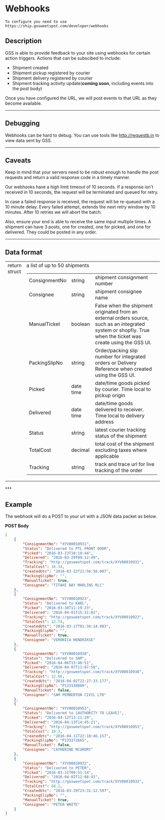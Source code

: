 # Webhooks

    To configure you need to use https://ship.gosweetspot.com/developer/webhooks

## Description
GSS is able to provide feedback to your site using webhooks for certain action triggers.
Actions that can be subscibed to include:
- Shipment created
- Shipment pickup registered by courier
- Shipment delivery registered by courier
- Shipment tracking activity update(**coming soon**, including events into the post body)

Once you have configured the URL, we will post events to that URL as they become available.

***
## Debugging

Webhooks can be hard to debug. You can use tools like http://requestb.in to view data sent by GSS.
***
## Caveats

Keep in mind that your servers need to be robust enough to handle the post requests and return a valid response code in a timely manner.

Our webhooks have a high limit timeout of 10 seconds. If a response isn't received in 10 seconds, the request will be terminated and queued for retry.

In case a failed response is received, the request will be re-queued with a 10 minute delay. Every failed attempt, extends the next retry window by 10 minutes.  After 10 retries we will abort the batch.

Also, ensure your end is able to receive the same input multiple times. A shipment can have 3 posts, one for created, one for picked, and one for delivered.  They could be posted in any order.

***

## Data format
<table>
        <tr>
            <td valign="top">return<br />struct</td>
            <td>
              a list of up to 50 shipments
              <table>
                  <tr>
                      <td>ConsignmentNo</td>
                      <td>string</td>
                      <td>shipment consignment number</td>
                  </tr>
                  <tr>
                      <td>Consignee</td>
                      <td>string</td>
                      <td>shipment consignee name</td>
                  </tr>
                  <tr>
                      <td>ManualTicket</td>
                      <td>boolean</td>
                      <td>False when the shipment originated from an external orders source, such as an integrated system or shopfiy. True when the ticket was create using the GSS UI.</td>
                  </tr>
                  <tr>
                      <td>PackingSlipNo</td>
                      <td>string</td>
                      <td>Order/packing slip number for integrated orders or Delivery Reference when created using the GSS UI.</td>
                  </tr>
                  <tr>
                      <td>Picked</td>
                      <td>date time</td>
                      <td>date/time goods picked by courier. Time local to pickup origin</td>
                  </tr>
                  <tr>
                      <td>Delivered</td>
                      <td>date time</td>
                      <td>date/time goods delivered to receiver. Time local to delivery address</td>
                  </tr>
                  <tr>
                      <td>Status</td>
                      <td>string</td>
                      <td>latest courier tracking status of the shipment</td>
                  </tr>
                  <tr>
                      <td>TotalCost</td>
                      <td>decimal</td>
                      <td>total cost of the shipment excluding taxes where applicable</td>
                  </tr>
                  <tr>
                      <td>Tracking</td>
                      <td>string</td>
                      <td>track and trace url for live tracking of the order</td>
                  </tr>
              </table>                      
            </td>
        </tr>
    </table>
***

## Example
The webhook will do a POST to your url with a JSON data packet as below.

**POST Body**
``` json
[
    {
        "ConsignmentNo": "XYV00010931",
        "Status": "Delivered to PTL FRONT DOOR",
        "Picked": "2016-03-23T10:18:44",
        "Delivered": "2016-03-29T09:12:49",
        "Tracking": "http://gosweetspot.com/track/XYV00010931",
        "TotalCost": 16.34,
        "CreatedUtc": "2016-03-22T21:56:58.007",
        "PackingSlipNo": "",
        "ManualTicket": true,
        "Consignee": "TITAHI BAY MARLINS RLC"
    },
    {
        "ConsignmentNo": "XYV00010923",
        "Status": "Delivered to KARL",
        "Picked": "2016-03-30T11:19:23",
        "Delivered": "2016-04-01T15:31:02",
        "Tracking": "http://gosweetspot.com/track/XYV00010923",
        "TotalCost": 12.74,
        "CreatedUtc": "2016-03-17T01:34:14.903",
        "PackingSlipNo": "",
        "ManualTicket": true,
        "Consignee": "VERONICA HENDRIKSE"
    },
    {
        "ConsignmentNo": "XYV00010938",
        "Status": "Delivered to SAM",
        "Picked": "2016-04-06T13:40:51",
        "Delivered": "2016-04-07T11:07:58",
        "Tracking": "http://gosweetspot.com/track/XYV00010938",
        "TotalCost": 12.66,
        "CreatedUtc": "2016-04-02T22:27:33.177",
        "PackingSlipNo": "P133138809",
        "ManualTicket": false,
        "Consignee": "SAM PEMBERTON CIVIL LTD"
    },
    {
        "ConsignmentNo": "XYV00010953",
        "Status": "Delivered to [AUTHORITY TO LEAVE]",
        "Picked": "2016-04-12T13:11:29",
        "Delivered": "2016-04-13T14:45:21",
        "Tracking": "http://gosweetspot.com/track/XYV00010953",
        "TotalCost": 18.3,
        "CreatedUtc": "2016-04-11T22:10:46.157",
        "PackingSlipNo": "P133372665",
        "ManualTicket": false,
        "Consignee": "CATHERINE MCGRORY"
    },
    {
        "ConsignmentNo": "XYV00010932",
        "Status": "Delivered to PETER",
        "Picked": "2016-03-31T09:51:14",
        "Delivered": "2016-04-02T12:08:41",
        "Tracking": "http://gosweetspot.com/track/XYV00010932",
        "TotalCost": 68.2,
        "CreatedUtc": "2016-03-29T23:31:12.597",
        "PackingSlipNo": "",
        "ManualTicket": true,
        "Consignee": "PETER WHITE"
    }
]

```
